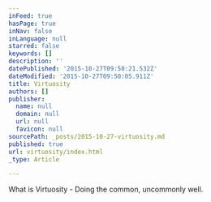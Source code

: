 ```yaml
---
inFeed: true
hasPage: true
inNav: false
inLanguage: null
starred: false
keywords: []
description: ''
datePublished: '2015-10-27T09:50:21.532Z'
dateModified: '2015-10-27T09:50:05.911Z'
title: Virtuosity
authors: []
publisher:
  name: null
  domain: null
  url: null
  favicon: null
sourcePath: _posts/2015-10-27-virtuosity.md
published: true
url: virtuosity/index.html
_type: Article

---
```

What is Virtuosity - Doing the common, uncommonly well.